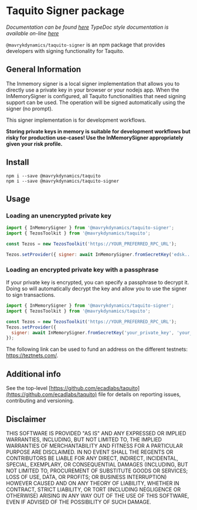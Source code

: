 # Taquito Signer package
*Documentation can be found [here](https://taquito.mavryk.org/docs/inmemory_signer)*
*TypeDoc style documentation is available on-line [here](https://taquito.mavryk.org/typedoc/modules/_taquito_signer.html)*

`@mavrykdynamics/taquito-signer` is an npm package that provides developers with signing functionality for Taquito.

## General Information

The Inmemory signer is a local signer implementation that allows you to directly use a private key in your browser or your nodejs app. When the InMemorySigner is configured, all Taquito functionalities that need signing support can be used. The operation will be signed automatically using the signer (no prompt).

This signer implementation is for development workflows.

**Storing private keys in memory is suitable for development workflows but risky for
production use-cases! Use the InMemorySigner appropriately given your risk profile.**

## Install
```
npm i --save @mavrykdynamics/taquito
npm i --save @mavrykdynamics/taquito-signer
```

## Usage
### Loading an unencrypted private key

```js
import { InMemorySigner } from '@mavrykdynamics/taquito-signer';
import { TezosToolkit } from '@mavrykdynamics/taquito';

const Tezos = new TezosToolkit('https://YOUR_PREFERRED_RPC_URL');

Tezos.setProvider({ signer: await InMemorySigner.fromSecretKey('edsk...') });
```

### Loading an encrypted private key with a passphrase

If your private key is encrypted, you can specify a passphrase to decrypt it. Doing so will automatically decrypt the key and allow you to use the signer to sign transactions.

```js
import { InMemorySigner } from '@mavrykdynamics/taquito-signer';
import { TezosToolkit } from '@mavrykdynamics/taquito';

const Tezos = new TezosToolkit('https://YOUR_PREFERRED_RPC_URL');
Tezos.setProvider({
  signer: await InMemorySigner.fromSecretKey('your_private_key', 'your_passphrase'),
});
```

The following link can be used to fund an address on the different testnets: https://teztnets.com/.

## Additional info

See the top-level [https://github.com/ecadlabs/taquito](https://github.com/ecadlabs/taquito) file for details on reporting issues, contributing and versioning.

## Disclaimer

THIS SOFTWARE IS PROVIDED "AS IS" AND ANY EXPRESSED OR IMPLIED WARRANTIES, INCLUDING, BUT NOT LIMITED TO, THE IMPLIED WARRANTIES OF MERCHANTABILITY AND FITNESS FOR A PARTICULAR PURPOSE ARE DISCLAIMED. IN NO EVENT SHALL THE REGENTS OR CONTRIBUTORS BE LIABLE FOR ANY DIRECT, INDIRECT, INCIDENTAL, SPECIAL, EXEMPLARY, OR CONSEQUENTIAL DAMAGES (INCLUDING, BUT NOT LIMITED TO, PROCUREMENT OF SUBSTITUTE GOODS OR SERVICES; LOSS OF USE, DATA, OR PROFITS; OR BUSINESS INTERRUPTION) HOWEVER CAUSED AND ON ANY THEORY OF LIABILITY, WHETHER IN CONTRACT, STRICT LIABILITY, OR TORT (INCLUDING NEGLIGENCE OR OTHERWISE) ARISING IN ANY WAY OUT OF THE USE OF THIS SOFTWARE, EVEN IF ADVISED OF THE POSSIBILITY OF SUCH DAMAGE.